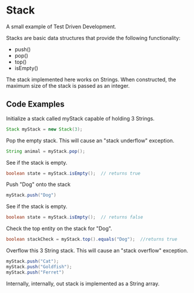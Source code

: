 Stack
=====
A small example of Test Driven Development.

Stacks are basic data structures that provide the following functionality:

+ push() 
+ pop()
+ top()
+ isEmpty()

The stack implemented here works on Strings.  When constructed, the maximum size of the stack is passed as an integer.

Code Examples
-------------

Initialize a stack called myStack capable of holding 3 Strings.

```java
Stack myStack = new Stack(3);
```

Pop the empty stack.  This will cause an "stack underflow" exception.

```java
String animal = myStack.pop();
```

See if the stack is empty.

```java
boolean state = myStack.isEmpty();  // returns true
```

Push "Dog" onto the stack

```java
myStack.push("Dog")
```

See if the stack is empty.

```java
boolean state = myStack.isEmpty();  // returns false
```

Check the top entity on the stack for "Dog".

```java
boolean stackCheck = myStack.top().equals("Dog");  //returns true 
```

Overflow this 3 String stack.  This will cause an "stack overflow" exception.

```java
myStack.push("Cat");
myStack.push("Goldfish");
myStack.push("Ferret")
```

Internally, internally, out stack is implemented as a String array.